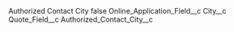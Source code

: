 <?xml version="1.0" encoding="UTF-8"?>
<CustomMetadata xmlns="http://soap.sforce.com/2006/04/metadata" xmlns:xsi="http://www.w3.org/2001/XMLSchema-instance" xmlns:xsd="http://www.w3.org/2001/XMLSchema">
    <label>Authorized Contact City</label>
    <protected>false</protected>
    <values>
        <field>Online_Application_Field__c</field>
        <value xsi:type="xsd:string">City__c</value>
    </values>
    <values>
        <field>Quote_Field__c</field>
        <value xsi:type="xsd:string">Authorized_Contact_City__c</value>
    </values>
</CustomMetadata>

